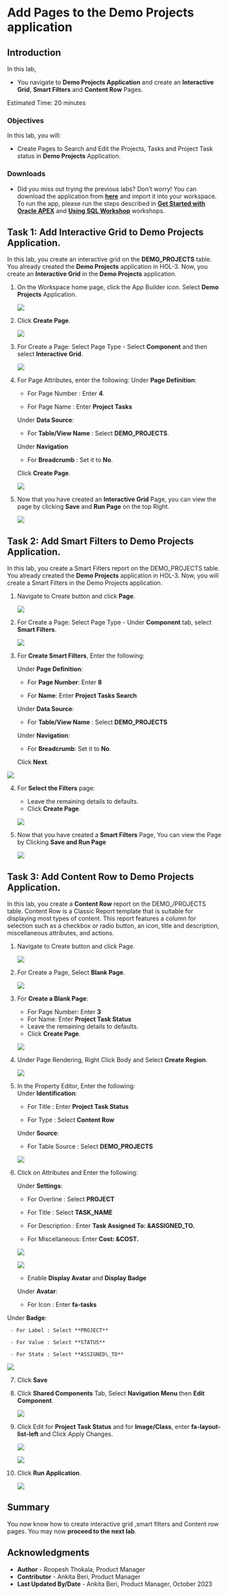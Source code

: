 # Add Pages to the Demo Projects application

## Introduction

In this lab,
  - You navigate to **Demo Projects Application** and create an **Interactive Grid**, **Smart Filters** and **Content Row** Pages.

Estimated Time: 20 minutes

### Objectives
In this lab, you will:
- Create Pages to Search and Edit the Projects, Tasks and Project Task status in **Demo Projects** Application.

### Downloads

- Did you miss out trying the previous labs? Don’t worry! You can download the application from **[here](files/demo-projects-1.sql)** and import it into your workspace. To run the app, please run the steps described in **[Get Started with Oracle APEX](https://apexapps.oracle.com/pls/apex/r/dbpm/livelabs/run-workshop?p210_wid=3509)** and **[Using SQL Workshop](https://apexapps.oracle.com/pls/apex/r/dbpm/livelabs/run-workshop?p210_wid=3524)** workshops.

## Task 1: Add Interactive Grid to Demo Projects Application.
In this lab, you create an interactive grid on the **DEMO_PROJECTS** table. You already created the **Demo Projects** application in HOL-3. Now, you create an **Interactive Grid** in the **Demo Projects** application.

1. On the Workspace home page, click the App Builder icon. Select **Demo Projects** Application.

    ![](./images/select-demo-projects-app1.png " ")

2. Click **Create Page**.

    ![](./images/create-page11.png " ")

3. For Create a Page:
   Select Page Type - Select **Component** and then select **Interactive Grid**.

    ![](./images/create-ig-1.png " ")

4. For Page Attributes, enter the following:
   Under **Page Definition**:

    - For Page Number : Enter **4**.

    - For Page Name : Enter **Project Tasks**  

   Under **Data Source**:

    - For **Table/View Name** : Select **DEMO_PROJECTS**.

   Under **Navigation**

    - For **Breadcrumb** : Set it to **No**.

   Click **Create Page**.

    ![](./images/create-ig-2.png " ")

5. Now that you have created an **Interactive Grid** Page, you can view the page by clicking **Save** and **Run Page** on the top Right.

    ![](./images/view-interactive-grid11.png " ")

## Task 2: Add Smart Filters to Demo Projects Application.
In this lab, you create a Smart Filters report on the DEMO_PROJECTS table. You already created the **Demo Projects** application in HOL-3. Now, you will create a Smart Filters in the Demo Projects application.

1. Navigate to Create button and click **Page**.

    ![](./images/create-sf-page11.png " ")

2. For Create a Page:
   Select Page Type - Under **Component** tab, select **Smart Filters**.

    ![](./images/create-sf-page12.png " ")

3. For **Create Smart Filters**, Enter the following:

   Under **Page Definition**:

      - For **Page Number**: Enter **8**

      - For **Name**: Enter **Project Tasks Search**  

   Under **Data Source**:

      - For **Table/View Name** : Select **DEMO_PROJECTS**  

   Under **Navigation**:

      - For **Breadcrumb**: Set it to **No**.

   Click **Next**.

  ![](./images/create-sf-page13.png " ")

4. For **Select the Filters** page:
    - Leave the remaining details to defaults.
    - Click **Create Page**.

    ![](./images/create-sf-page14.png " ")

5. Now that you have created a **Smart Filters** Page, You can view the Page by Clicking **Save and Run Page**

    ![](./images/create-sf-page16.png " ")

## Task 3: Add Content Row to Demo Projects Application.  
In this lab, you create a **Content Row** report on the DEMO_/PROJECTS table. Content Row is a Classic Report template that is suitable for displaying most types of content. This report features a column for selection such as a checkbox or radio button, an icon, title and description, miscellaneous attributes, and actions.

1. Navigate to Create button and click Page.

    ![](./images/cr-page-8.png " ")

2. For Create a Page, Select **Blank Page**.

    ![](./images/cr-blank-page.png " ")

3. For **Create a Blank Page**:
    - For Page Number: Enter **3**
    - For Name: Enter **Project Task Status**
    - Leave the remaining details to defaults.
    - Click **Create Page**.

   ![](./images/cr-create-page.png " ")

4. Under Page Rendering, Right Click Body and Select **Create Region**.

    ![](./images/cr-create-region.png " ")

5. In the Property Editor, Enter the following:  
    Under **Identification**:

      - For Title : Enter **Project Task Status**

      - For Type : Select **Content Row**

    Under **Source**:

      - For Table Source : Select **DEMO\_PROJECTS**

      ![](./images/cr-region-details.png " ")

6. Click on Attributes and Enter the following:

   Under **Settings**:

     - For Overline : Select **PROJECT**

     - For Title : Select **TASK\_NAME**

     - For Description : Enter **Task Assigned To: &ASSIGNED\_TO.**

     - For Miscellaneous: Enter **Cost: &COST.**

    ![](./images/cr-attributes.png " ")

    ![](./images/cr-attributes1.png " ")

     - Enable **Display Avatar** and **Display Badge**

   Under **Avatar**:

     - For Icon : Enter **fa-tasks**

  Under **Badge**:

     - For Label : Select **PROJECT**

     - For Value : Select **STATUS**

     - For State : Select **ASSIGNED\_TO**

  ![](./images/cr-attributes2.png " ")

7. Click **Save**

8. Click **Shared Components** Tab, Select **Navigation Menu** then **Edit Component**.

   ![](./images/cr-navigation.png " ")

9. Click Edit for **Project Task Status** and for **Image/Class**, enter **fa-layout-list-left** and Click Apply Changes.

   ![](./images/cr-navigation-edit.png " ")

   ![](./images/cr-report-icon.png " ")

10. Click **Run Application**.

    ![](./images/cr-run-page.png " ")

## Summary

You now know how to create interactive grid ,smart filters and Content row pages. You may now **proceed to the next lab**.

## Acknowledgments

- **Author** - Roopesh Thokala, Product Manager
- **Contributor** - Ankita Beri, Product Manager
- **Last Updated By/Date** - Ankita Beri, Product Manager, October 2023

